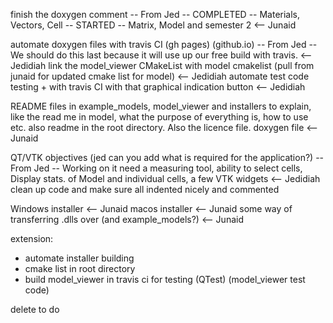finish the doxygen comment -- From Jed -- COMPLETED -- Materials, Vectors, Cell -- STARTED -- Matrix, Model and semester 2                                                                                              <-- Junaid

automate doxygen files with travis CI (gh pages) (github.io) -- From Jed -- We should do this last because it will use up our free build with travis.                                                                   <-- Jedidiah
link the model_viewer CMakeList with model cmakelist (pull from junaid for updated cmake list for model)                                                                                                                <-- Jedidiah
automate test code testing + with travis CI with that graphical indication button                                                                                                                                       <-- Jedidiah

README files in example_models, model_viewer and installers to explain, like the read me in model, what the purpose of everything is, how to use etc. also readme in the root directory. Also the licence file. doxygen file         <-- Junaid

QT/VTK objectives (jed can you add what is required for the application?) -- From Jed -- Working on it need a measuring tool, ability to select cells, Display stats. of Model and individual cells, a few VTK widgets  <-- Jedidiah
clean up code and make sure all indented nicely and commented

Windows installer                                                                                                                                                                                                       <-- Junaid
macos installer                                                                                                                                                                                                         <-- Junaid
some way of transferring .dlls over (and example_models?)                                                                                                                                                               <-- Junaid

extension:
- automate installer building
- cmake list in root directory
- build model_viewer in travis ci for testing (QTest) (model_viewer test code)

delete to do
